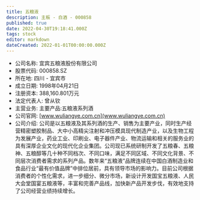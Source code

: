```yaml
---
title: 五粮液
description: 主板 - 白酒 - 000858
published: true
date: 2022-04-30T19:18:41.000Z
tags: stock
editor: markdown
dateCreated: 2022-01-01T00:00:00.000Z
---
```


- 公司名称: 宜宾五粮液股份有限公司
- 股票代码: 000858.SZ
- 所在地: 四川 - 宜宾市
- 成立日期: 1998年04月21日
- 注册资本: 388,160.801万元
- 法定代表人: 曾从钦
- 主营业务: 主要产品:五粮液系列酒
- 公司官网: [www.wuliangye.com.cn](www.wuliangye.com.cn)
- 公司介绍: 公司是以五粮液及其系列酒的生产、销售为主要产业，同时生产经营精密塑胶制品、大中小高精尖注射和冲压模具现代制造产业，以及生物工程为发展产业，药业工业、印刷业、电子器件产业、物流运输和相关的服务业的具有深厚企业文化的现代化企业集团。公司现已系统研制开发了五粮春、五粮神、五粮醇等几十种不同档次、不同口味，满足不同区域、不同文化背景、不同层次消费者需求的系列产品。数年来“五粮液”品牌连续在中国白酒制造业和食品行业“最有价值品牌”中排位居前，具有领导市场的影响力。目前公司根据消费者的个性化需求，进一步细分、微分市场，新设计开发国宝五粮液、人民大会堂国宴五粮液等，丰富和完善产品线，加快新产品开发步伐，有效地支持了公司经营业绩持续增长。


